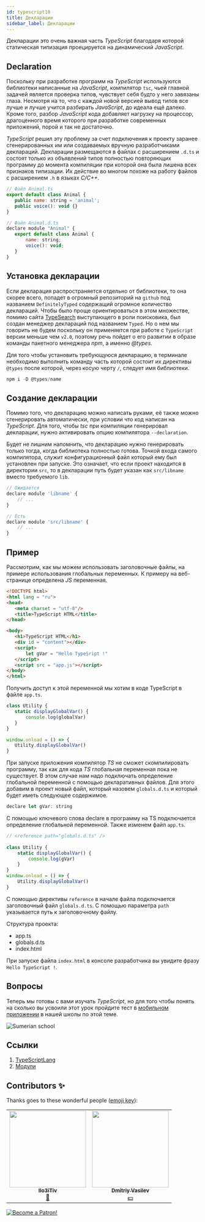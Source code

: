 ```yaml
---
id: typescript10
title: Декларации
sidebar_label: Декларации
---
```


Декларации это очень важная часть *TypeScript* благодаря которой статическая типизация проецируется на динамический *JavaScript*.

## Declaration

Поскольку при разработке программ на *TypeScript* используются библиотеки написанные на *JavaScript*, компилятор `tsc`, чьей главной задачей является проверка типов, чувствует себя будто у него завязаны глаза. Несмотря на то, что с каждой новой версией вывод типов все лучше и лучше учится разбирать *JavaScript*, до идеала ещё далеко. Кроме того, разбор *JavaScript* кода добавляет нагрузку на процессор, драгоценного время которого при разработке современных приложений, порой и так не достаточно.

*TypeScript* решил эту проблему за счет подключения к проекту заранее сгенерированных им или создаваемых вручную разработчиками деклараций. Декларации размещаются в файлах с расширением `.d.ts` и состоят только из объявлений типов полностью повторяющих программу до момента компиляции при которой она была лишена всех признаков типизации. Их действие во многом похоже на работу файлов с расширением `.h` в языках *C/C++*.

```jsx
// Файл Animal.ts
export default class Animal {
   public name: string = 'animal';
   public voice(): void {}
}

// Файл Animal.d.ts
declare module "Animal" {
   export default class Animal {
       name: string;
       voice(): void;
   }
}
```

## Установка декларации

Если декларация распространяется отдельно от библиотеки, то она скорее всего, попадет в огромный репозиторий на `github` под названием `DefinitelyTyped` содержащий огромное количество деклараций. Чтобы было проще ориентироваться в этом множестве, помимо сайта [TypeSearch](https://www.typescriptlang.org/dt/search?search=) выступающего в роли поисковика, был создан менеджер деклараций под названием `Typed`. Но о нем мы говорить не будем поскольку он применяется при работе с `TypeScript` версии меньше чем `v2.0`, поэтому речь пойдет о его развитии в образе команды пакетного менеджера *npm*, а именно *@types*.

Для того чтобы установить требующуюся декларацию, в терминале необходимо выполнить команду часть которой состоит их директивы `@types` после которой, через косую черту `/`, следует имя библиотеки.

```jsx
npm i -D @types/name
```

## Создание декларации

Помимо того, что декларацию можно написать руками, её также можно сгенерировать автоматически, при условии что код написан на *TypeScript*. Для того, чтобы *tsc* при компиляции генерировал декларации, нужно активировать опцию компилятора `--declaration`. 

Будет не лишним напомнить, что декларацию нужно генерировать только тогда, когда библиотека полностью готова. Точкой входа самого компилятора, служит конфигурационный файл который ему был установлен при запуске. Это означает, что если проект находится в директории `src`, то в декларации путь будет указан как `src/libname` вместо требуемого `lib`.

```jsx
// Ожидается
declare module 'libname' {
    // ...
}

// Есть
declare module 'src/libname' {
    // ...
}
```

## Пример

 Рассмотрим, как мы можем использовать заголовочные файлы, на примере использования глобальных переменных. К примеру на веб-странице определена *JS* переменная.

 ```html
 <!DOCTYPE html>
 <html lang = "ru">
 <head>
    <meta charset = "utf-8"/>
    <title>TypeScript HTML</title>
 </head>

 <body>
    <h1>TypeScript HTML</h1>
    <div id = "content"></div>
    <script>
        let gVar = "Hello TypeSript !"
    </script>
    <script src = "app.js"></script>
 </body>
 </html>
 ```

 Получить доступ к этой переменной мы хотим в коде TypeScript в файле `app.ts`.

 ```jsx
class Utility {
    static displayGlobalVar() {
        console.log(globalVar)
    }
}
 
window.onload = () => {
    Utility.displayGlobalVar()
}
```

При запуске приложения компилятор *TS* не сможет скомпилировать программу, так как для кода *TS* глобальная переменная пока не существует. В этом случае нам надо подключать определение глобальной переменной с помощью декларативных файлов. Для этого добавим в проект новый файл, который назовем `globals.d.ts` и который будет иметь следующее содержимое.

```jsx
declare let gVar: string
```

С помощью ключевого слова declare в программу на TS подключается определение глобальной переменной. Также изменем файл `app.ts`.

```jsx
// <reference path="globals.d.ts" />
 
class Utility {
    static displayGlobalVar() {
        console.log(gVar)
    }
}
window.onload = () => {
    Utility.displayGlobalVar()
}
```

С помощью директивы `reference` в начале файла подключается заголовочный файл `globals.d.ts`. С помощью параметра `path` указывается путь к заголовочному файлу.

Структура проекта:
- app.ts
- globals.d.ts
- index.html

При запуске файла `index.html` в консоле разработчика вы увидите фразу `Hello TypeScript !`.

## Вопросы

Теперь мы готовы с вами изучать *TypeScript*, но для того чтобы понять на сколько вы усвоили этот урок пройдите тест в [мобильном приложении](http://onelink.to/njhc95) в нашей школы по этой теме.

![Sumerian school](/img/app.png)

## Ссылки

1. [TypeScriptLang](https://www.typescriptlang.org/docs/handbook/modules.html)
2. [Модули](http://typescript-lang.ru/docs/Modules.html)

## Contributors ✨

Thanks goes to these wonderful people ([emoji key](https://allcontributors.org/docs/en/emoji-key)):

<table>
  <tr> 
    <td align="center"><a href="https://github.com/IIo3iTiv"><img src="https://avatars1.githubusercontent.com/u/72025062?v=4?s=200" width="200px;" alt=""/><br /><sub><b>IIo3iTiv</b></sub></a><br /><a href="https://github.com/gHashTag/react-native-village/commits?author=IIo3iTiv" title="Documentation">📖</a></td>
    <td align="center"><a href="https://fullstackserverless.github.io/"><img src="https://avatars0.githubusercontent.com/u/6774813?v=4?s=200" width="200px;" alt=""/><br /><sub><b>Dmitriy Vasilev</b></sub></a><br /><a href="#financial-gHashTag" title="Financial">💵</a></td>
  </tr>
</table>

[![Become a Patron!](/img/logo/patreon.png)](https://www.patreon.com/bePatron?u=31769291)